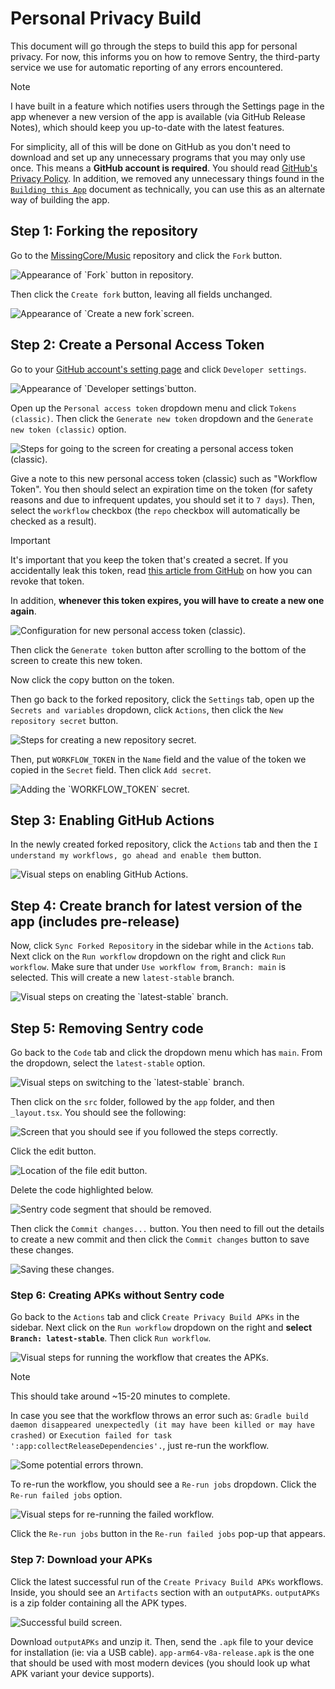 # Personal Privacy Build

This document will go through the steps to build this app for personal privacy. For now, this informs you on how to remove Sentry, the third-party service we use for automatic reporting of any errors encountered.

> [!NOTE]  
> I have built in a feature which notifies users through the Settings page in the app whenever a new version of the app is available (via GitHub Release Notes), which should keep you up-to-date with the latest features.

For simplicity, all of this will be done on GitHub as you don't need to download and set up any unnecessary programs that you may only use once. This means a **GitHub account is required**. You should read [GitHub's Privacy Policy](https://docs.github.com/en/site-policy/privacy-policies/github-general-privacy-statement). In addition, we removed any unnecessary things found in the [`Building this App`](./building-this-app.md) document as technically, you can use this as an alternate way of building the app.

## Step 1: Forking the repository

Go to the [MissingCore/Music](https://github.com/MissingCore/Music) repository and click the `Fork` button.

<img src="./assets/personal-privacy-build/forking_1.png" alt="Appearance of `Fork` button in repository." />

Then click the `Create fork` button, leaving all fields unchanged.

<img src="./assets/personal-privacy-build/forking_2.png" alt="Appearance of `Create a new fork`screen." />

## Step 2: Create a Personal Access Token

Go to your [GitHub account's setting page](https://github.com/settings/profile) and click `Developer settings`.

<img src="./assets/personal-privacy-build/personal_access_token_1.png" alt="Appearance of `Developer settings`button." />

Open up the `Personal access token` dropdown menu and click `Tokens (classic)`. Then click the `Generate new token` dropdown and the `Generate new token (classic)` option.

<img src="./assets/personal-privacy-build/personal_access_token_2.png" alt="Steps for going to the screen for creating a personal access token (classic)." />

Give a note to this new personal access token (classic) such as "Workflow Token". You then should select an expiration time on the token (for safety reasons and due to infrequent updates, you should set it to `7 days`). Then, select the `workflow` checkbox (the `repo` checkbox will automatically be checked as a result).

> [!IMPORTANT]  
> It's important that you keep the token that's created a secret. If you accidentally leak this token, read [this article from GitHub](https://docs.github.com/en/organizations/managing-programmatic-access-to-your-organization/reviewing-and-revoking-personal-access-tokens-in-your-organization#reviewing-and-revoking--fine-grained-personal-access-tokens) on how you can revoke that token.
>
> In addition, **whenever this token expires, you will have to create a new one again**.

<img src="./assets/personal-privacy-build/personal_access_token_3.png" alt="Configuration for new personal access token (classic)." />

Then click the `Generate token` button after scrolling to the bottom of the screen to create this new token.

Now click the copy button on the token.

Then go back to the forked repository, click the `Settings` tab, open up the `Secrets and variables` dropdown, click `Actions`, then click the `New repository secret` button.

<img src="./assets/personal-privacy-build/personal_access_token_4.png" alt="Steps for creating a new repository secret." />

Then, put `WORKFLOW_TOKEN` in the `Name` field and the value of the token we copied in the `Secret` field. Then click `Add secret`.

<img src="./assets/personal-privacy-build/personal_access_token_5.png" alt="Adding the `WORKFLOW_TOKEN` secret." />

## Step 3: Enabling GitHub Actions

In the newly created forked repository, click the `Actions` tab and then the `I understand my workflows, go ahead and enable them` button.

<img src="./assets/personal-privacy-build/enable_gh_actions.png" alt="Visual steps on enabling GitHub Actions." />

## Step 4: Create branch for latest version of the app (includes pre-release)

Now, click `Sync Forked Repository` in the sidebar while in the `Actions` tab. Next click on the `Run workflow` dropdown on the right and click `Run workflow`. Make sure that under `Use workflow from`, `Branch: main` is selected. This will create a new `latest-stable` branch.

<img src="./assets/personal-privacy-build/create_latest_stable_branch.png" alt="Visual steps on creating the `latest-stable` branch." />

## Step 5: Removing Sentry code

Go back to the `Code` tab and click the dropdown menu which has `main`. From the dropdown, select the `latest-stable` option.

<img src="./assets/personal-privacy-build/remove_sentry_1.png" alt="Visual steps on switching to the `latest-stable` branch." />

Then click on the `src` folder, followed by the `app` folder, and then `_layout.tsx`. You should see the following:

<img src="./assets/personal-privacy-build/remove_sentry_2.png" alt="Screen that you should see if you followed the steps correctly." />

Click the edit button.

<img src="./assets/personal-privacy-build/remove_sentry_3.png" alt="Location of the file edit button." />

Delete the code highlighted below.

<img src="./assets/personal-privacy-build/remove_sentry_4.png" alt="Sentry code segment that should be removed." />

Then click the `Commit changes...` button. You then need to fill out the details to create a new commit and then click the `Commit changes` button to save these changes.

<img src="./assets/personal-privacy-build/remove_sentry_5.png" alt="Saving these changes." />

### Step 6: Creating APKs without Sentry code

Go back to the `Actions` tab and click `Create Privacy Build APKs` in the sidebar. Next click on the `Run workflow` dropdown on the right and **select `Branch: latest-stable`**. Then click `Run workflow`.

<img src="./assets/personal-privacy-build/build_apk_1.png" alt="Visual steps for running the workflow that creates the APKs." />

> [!NOTE]  
> This should take around ~15-20 minutes to complete.

In case you see that the workflow throws an error such as: `Gradle build daemon disappeared unexpectedly (it may have been killed or may have crashed)` or `Execution failed for task ':app:collectReleaseDependencies'.`, just re-run the workflow.

<img src="./assets/personal-privacy-build/build_apk_2.png" alt="Some potential errors thrown." />

To re-run the workflow, you should see a `Re-run jobs` dropdown. Click the `Re-run failed jobs` option.

<img src="./assets/personal-privacy-build/build_apk_3.png" alt="Visual steps for re-running the failed workflow." />

Click the `Re-run jobs` button in the `Re-run failed jobs` pop-up that appears.

### Step 7: Download your APKs

Click the latest successful run of the `Create Privacy Build APKs` workflows. Inside, you should see an `Artifacts` section with an `outputAPKs`. `outputAPKs` is a zip folder containing all the APK types.

<img src="./assets/personal-privacy-build/download_apks.png" alt="Successful build screen." />

Download `outputAPKs` and unzip it. Then, send the `.apk` file to your device for installation (ie: via a USB cable).
`app-arm64-v8a-release.apk` is the one that should be used with most modern devices (you should look up what APK variant your device supports).
